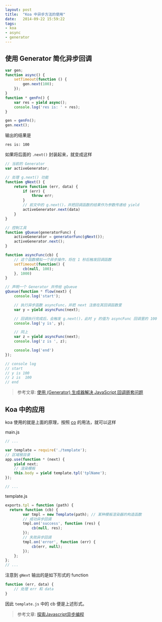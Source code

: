 ```yaml
---
layout: post
title:  "Koa 中异步方法的使用"
date:   2014-09-22 15:59:22
tags:
- koa
- async
- generator
---
```


## 使用 Generator 简化异步回调

```javascript
var gen;
function async() {
    setTimeout(function () {
        gen.next(100);
    });
}
function * genFn() {
    var res = yield async();
    console.log('res is: ' + res);
}

gen = genFn();
gen.next();
```

输出的结果是

```
res is: 100
```

<!-- more -->

如果将后面的 `.next()` 封装起来，就变成这样

```javascript
// 当前的 Generator
var activeGenerator;

// 处理 g.next() 功能
function gNext() {
    return function (err, data) {
        if (err) {
            throw err;
        }
        // 前文中的 g.next()，并把回调函数的结果作为参数传递给 yield
        activeGenerator.next(data)
    }
}

// 控制工具
function gQueue(generatorFunc) {
    activeGenerator = generatorFunc(gNext());
    activeGenerator.next();
}

function asyncFunc(cb) {
    // 这个函数模拟一个异步操作，将在 1 秒后触发回调函数
    setTimeout(function() {
        cb(null, 100);
    }, 1000)
}

// 声明一个 Generator 并传给 gQueue
gQueue(function * flow(next) {
    console.log('start');

    // 执行异步函数 asyncFunc，并把 next 注册在其回调函数里
    var y = yield asyncFunc(next);

    // 回调执行完成后，会触发 g.next()，此时 y 的值为 asyncFunc 回调里的 100
    console.log('y is', y);

    // 同上
    var z = yield asyncFunc(next);
    console.log('z is ', z);

    console.log('end')
});

// console log
// start
// y is 100
// z is  100
// end
```

> 参考文章: [使用 (Generator) 生成器解决 JavaScript 回调嵌套问题](http://huangj.in/765)

## Koa 中的应用

koa 使用的就是上面的原理，按照 [co](https://github.com/visionmedia/co) 的用法，就可以这样

main.js

```javascript
// ...

var template = require('./template');
// 区域根目录
app.use(function * (next) {
    yield next;
    // 渲染模板
    this.body = yield template.tpl('tplName');
});

// ...
```

template.js

```javascript
exports.tpl = function (path) {
  return function (cb) {
        var tmpl = new Template(path); // 某种模板渲染器的构造函数
        // 成功异步回调
        tmpl.on('success', function (res) {
            cb(null, res);
        });
        // 失败异步回调
        tmpl.on('error', function (err) {
            cb(err, null);
        });
    };
};
// ...
```

注意到 `gNext` 输出的是如下形式的 function

```javascript
function (err, data) {
    // 处理 err 和 data
}
```

因此 `template.js` 中的 cb 便是上述形式。

> 参考文章: [探索Javascript异步编程](http://blog.sae.sina.com.cn/archives/4341)
